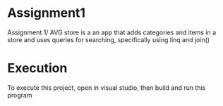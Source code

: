 # Assignment1
Assignment 1/ AVG store  is a an app that adds categories and items in a store and uses queries for searching, specifically using linq and join()

# Execution
To execute this project, open in visual studio, then build and run this program
